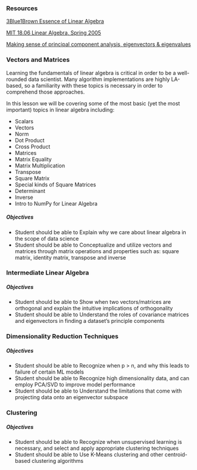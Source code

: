 ### Resources
[3Blue1Brown Essence of Linear Algebra](https://www.youtube.com/playlist?list=PLZHQObOWTQDPD3MizzM2xVFitgF8hE_ab)

[MIT 18.06 Linear Algebra, Spring 2005](https://www.youtube.com/watch?v=ZK3O402wf1c)

[Making sense of principal component analysis, eigenvectors & eigenvalues](https://stats.stackexchange.com/questions/2691/making-sense-of-principal-component-analysis-eigenvectors-eigenvalues)


### Vectors and Matrices
Learning the fundamentals of linear algebra is critical in order to be a well-rounded data scientist. Many algorithm implementations are highly LA-based, so a familiarity with these topics is necessary in order to comprehend those approaches.

In this lesson we will be covering some of the most basic (yet the most important) topics in linear algebra including:

* Scalars
* Vectors
* Norm
* Dot Product
* Cross Product
* Matrices
* Matrix Equality
* Matrix Multiplication
* Transpose
* Square Matrix
* Special kinds of Square Matrices
* Determinant
* Inverse
* Intro to NumPy for Linear Algebra

##### Objectives
* Student should be able to Explain why we care about linear algebra in the scope of data science
* Student should be able to Conceptualize and utilize vectors and matrices through matrix operations and properties such as: square matrix, identity matrix, transpose and inverse

### Intermediate Linear Algebra
##### Objectives
* Student should be able to Show when two vectors/matrices are orthogonal and explain the intuitive implications of orthogonality
* Student should be able to Understand the roles of covariance matrices and eigenvectors in finding a dataset’s principle components

### Dimensionality Reduction Techniques
##### Objectives
* Student should be able to Recognize when p > n, and why this leads to failure of certain ML models
* Student should be able to Recognize high dimensionality data, and can employ PCA/SVD to improve model performance
* Student should be able to Understand the limitations that come with projecting data onto an eigenvector subspace

### Clustering
##### Objectives
* Student should be able to Recognize when unsupervised learning is necessary, and select and apply appropriate clustering techniques
* Student should be able to Use K-Means clustering and other centroid-based clustering algorithms
